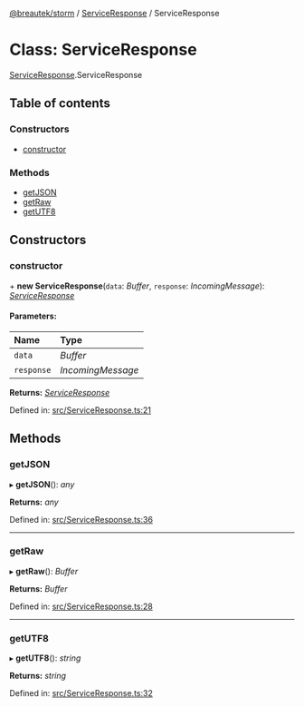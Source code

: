 [@breautek/storm](../README.md) / [ServiceResponse](../modules/serviceresponse.md) / ServiceResponse

# Class: ServiceResponse

[ServiceResponse](../modules/serviceresponse.md).ServiceResponse

## Table of contents

### Constructors

- [constructor](serviceresponse.serviceresponse-1.md#constructor)

### Methods

- [getJSON](serviceresponse.serviceresponse-1.md#getjson)
- [getRaw](serviceresponse.serviceresponse-1.md#getraw)
- [getUTF8](serviceresponse.serviceresponse-1.md#getutf8)

## Constructors

### constructor

\+ **new ServiceResponse**(`data`: *Buffer*, `response`: *IncomingMessage*): [*ServiceResponse*](serviceresponse.serviceresponse-1.md)

#### Parameters:

| Name | Type |
| :------ | :------ |
| `data` | *Buffer* |
| `response` | *IncomingMessage* |

**Returns:** [*ServiceResponse*](serviceresponse.serviceresponse-1.md)

Defined in: [src/ServiceResponse.ts:21](https://github.com/breautek/storm/blob/2614a1c/src/ServiceResponse.ts#L21)

## Methods

### getJSON

▸ **getJSON**(): *any*

**Returns:** *any*

Defined in: [src/ServiceResponse.ts:36](https://github.com/breautek/storm/blob/2614a1c/src/ServiceResponse.ts#L36)

___

### getRaw

▸ **getRaw**(): *Buffer*

**Returns:** *Buffer*

Defined in: [src/ServiceResponse.ts:28](https://github.com/breautek/storm/blob/2614a1c/src/ServiceResponse.ts#L28)

___

### getUTF8

▸ **getUTF8**(): *string*

**Returns:** *string*

Defined in: [src/ServiceResponse.ts:32](https://github.com/breautek/storm/blob/2614a1c/src/ServiceResponse.ts#L32)
